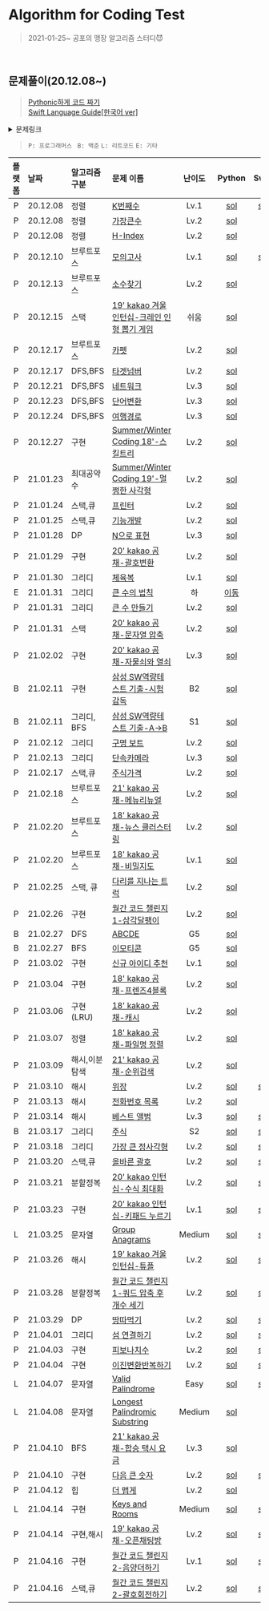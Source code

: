 # Algorithm for Coding Test

> 2021-01-25~ 공포의 맹장 알고리즘 스터디😈


<br>

## 문제풀이(20.12.08~)
> [Pythonic하게 코드 짜기](https://github.com/VSFe/Algorithm_Study/blob/main/Concept/00_Special/Pythonic_Code_For_Coding_Test.md)  
> [Swift Language Guide[한국어 ver]](https://jusung.gitbook.io/the-swift-language-guide/language-guide/04-collection-types)

<details>
<summary>문제링크</summary>
<div markdown="1">       

https://programmers.co.kr/learn/courses/30/lessons/ **문제번호**

</div>
</details>


> `P: 프로그래머스`  ` B: 백준`  `L: 리트코드`  `E: 기타`

| 플랫폼 | 날짜 | 알고리즘 구분 | 문제 이름 | 난이도 | Python | Swift |
| :-----------: | :---------- | :---------- | :---------- | :----------: | :----------: |  :----------: |
| P | 20.12.08 | 정렬 |  [K번째수](https://programmers.co.kr/learn/courses/30/lessons/42748) | Lv.1 | [sol](./programmers/readme/K번째수.md) | [sol](./programmers/readme/swift/K번째수.md) |
| P | 20.12.08 | 정렬 |  [가장큰수](https://programmers.co.kr/learn/courses/30/lessons/42746) | Lv.2 | [sol](./programmers/readme/가장큰수.md) ||
| P | 20.12.08 | 정렬 |  [H-Index](https://programmers.co.kr/learn/courses/30/lessons/42747) | Lv.2 | [sol](./programmers/readme/H-Index.md) ||
| P | 20.12.10 | 브루트포스 |  [모의고사](https://programmers.co.kr/learn/courses/30/lessons/42840) | Lv.1 | [sol](./programmers/readme/모의고사.md) | [sol](./programmers/readme/swift/모의고사.md) |
| P | 20.12.13 | 브루트포스 |  [소수찾기](https://programmers.co.kr/learn/courses/30/lessons/42839) | Lv.2 | [sol](./programmers/readme/소수찾기.md) ||
| P | 20.12.15 | 스택 |  [19' kakao 겨울 인턴십-크레인 인형 뽑기 게임](https://programmers.co.kr/learn/courses/30/lessons/64061) | 쉬움 | [sol](./programmers/readme/크레인인형뽑기게임.md) ||
| P | 20.12.17 | 브루트포스 |  [카펫](https://programmers.co.kr/learn/courses/30/lessons/42842) | Lv.2 | [sol](./programmers/readme/카펫.md) ||
| P | 20.12.17 | DFS,BFS |  [타겟넘버](https://programmers.co.kr/learn/courses/30/lessons/43165) | Lv.2 | [sol](./programmers/readme/타겟넘버.md) ||
| P | 20.12.21 | DFS,BFS |  [네트워크](https://programmers.co.kr/learn/courses/30/lessons/43162) | Lv.3 | [sol](./programmers/readme/네트워크.md) ||
| P | 20.12.23 | DFS,BFS |  [단어변환](https://programmers.co.kr/learn/courses/30/lessons/43163) | Lv.3 | [sol](./programmers/readme/단어변환.md) ||
| P | 20.12.24 | DFS,BFS |  [여행경로](https://programmers.co.kr/learn/courses/30/lessons/43164) | Lv.3 | [sol](./programmers/readme/여행경로.md) ||
| P | 20.12.27 | 구현 |  [Summer/Winter Coding 18'-스킬트리](https://programmers.co.kr/learn/courses/30/lessons/49993) | Lv.2 | [sol](./programmers/readme/스킬트리.md) ||
| P | 21.01.23 | 최대공약수 |  [Summer/Winter Coding 19'-멀쩡한 사각형](https://programmers.co.kr/learn/courses/30/lessons/62048) | Lv.2 | [sol](./programmers/readme/멀쩡한사각형.md) ||
| P | 21.01.24 | 스택,큐 |  [프린터](https://programmers.co.kr/learn/courses/30/lessons/42587) | Lv.2 | [sol](./programmers/readme/프린터.md) ||
| P | 21.01.25 | 스택,큐 |  [기능개발](https://programmers.co.kr/learn/courses/30/lessons/42586) | Lv.2 | [sol](./programmers/readme/기능개발.md) ||
| P | 21.01.28 | DP | [N으로 표현](https://programmers.co.kr/learn/courses/30/lessons/42895) | Lv.3 | [sol](./programmers/readme/N으로표현.md) ||
| P | 21.01.29 | 구현 | [20' kakao 공채-괄호변환](https://programmers.co.kr/learn/courses/30/lessons/60058) | Lv.2 | [sol](./programmers/readme/괄호변환.md) ||
| P | 21.01.30 | 그리디 |  [체육복](https://programmers.co.kr/learn/courses/30/lessons/42862) | Lv.1 | [sol](./programmers/readme/체육복.md) ||
| E | 21.01.31 | 그리디 |  [큰 수의 법칙](./programmers/readme/큰수의법칙.md) | 하 | [이동](./programmers/readme/큰수의법칙.md) ||
| P | 21.01.31 | 그리디 |  [큰 수 만들기](https://programmers.co.kr/learn/courses/30/lessons/42883) | Lv.2 | [sol](./programmers/readme/큰수만들기.md) ||
| P | 21.01.31 | 스택 |  [20' kakao 공채-문자열 압축](https://programmers.co.kr/learn/courses/30/lessons/60057) | Lv.2 | [sol](./programmers/readme/문자열압축.md) ||
| P | 21.02.02 | 구현 |  [20' kakao 공채-자물쇠와 열쇠](https://programmers.co.kr/learn/courses/30/lessons/60059) | Lv.3 | [sol](./programmers/readme/자물쇠와열쇠.md) ||
| B | 21.02.11 | 구현 |  [삼성 SW역량테스트 기출-시험 감독](https://www.acmicpc.net/problem/13458) | B2 | [sol](./baekjoon/readme/시험감독.md) ||
| B | 21.02.11 | 그리디, BFS |  [삼성 SW역량테스트 기출-A->B](https://www.acmicpc.net/problem/16953) | S1 | [sol](./baekjoon/readme/A-B.md) ||
| P | 21.02.12 | 그리디 |  [구명 보트](https://programmers.co.kr/learn/courses/30/lessons/42885) | Lv.2 | [sol](./programmers/readme/구명보트.md) ||
| P | 21.02.13 | 그리디 |  [단속카메라](https://programmers.co.kr/learn/courses/30/lessons/42884) | Lv.3 | [sol](./programmers/readme/단속카메라.md) ||
| P | 21.02.17 | 스택,큐 |  [주식가격](https://programmers.co.kr/learn/courses/30/lessons/42584) | Lv.2 | [sol](./programmers/readme/주식가격.md) ||
| P | 21.02.18 | 브루트포스 |  [21' kakao 공채-메뉴리뉴얼](https://programmers.co.kr/learn/courses/30/lessons/72411) | Lv.2 | [sol](./programmers/readme/메뉴리뉴얼.md) ||
| P | 21.02.20 | 브루트포스 |  [18' kakao 공채-뉴스 클러스터링](https://programmers.co.kr/learn/courses/30/lessons/17677) | Lv.2 | [sol](./programmers/readme/뉴스클러스터링.md) ||
| P | 21.02.20 | 브루트포스 |  [18' kakao 공채-비밀지도](https://programmers.co.kr/learn/courses/30/lessons/17681) | Lv.1 | [sol](./programmers/readme/비밀지도.md) ||
| P | 21.02.25 | 스택, 큐 |  [다리를 지나는 트럭](https://programmers.co.kr/learn/courses/30/lessons/42583) | Lv.2 | [sol](./programmers/readme/다리를지나는트럭.md) ||
| P | 21.02.26 | 구현 |  [월간 코드 챌린지1-삼각달팽이](https://programmers.co.kr/learn/courses/30/lessons/68645) | Lv.2 | [sol](./programmers/readme/삼각달팽이.md) ||
| B | 21.02.27 | DFS |  [ABCDE](https://www.acmicpc.net/problem/13023) | G5 | [sol](./baekjoon/readme/ABCDE.md) ||
| B | 21.02.27 | BFS |  [이모티콘](https://www.acmicpc.net/problem/14226) | G5 | [sol](./baekjoon/readme/이모티콘.md) ||
| P | 21.03.02 | 구현 |  [신규 아이디 추천](https://programmers.co.kr/learn/courses/30/lessons/72410) | Lv.1 | [sol](./programmers/readme/신규아이디추천.md) ||
| P | 21.03.04 | 구현 |  [18' kakao 공채-프렌즈4블록](https://programmers.co.kr/learn/courses/30/lessons/17679) | Lv.2 | [sol](./programmers/readme/프렌즈4블록.md) ||
| P | 21.03.06 | 구현(LRU) |  [18' kakao 공채-캐시](https://programmers.co.kr/learn/courses/30/lessons/17680) | Lv.2 | [sol](./programmers/readme/캐시.md) ||
| P | 21.03.07 | 정렬 |  [18' kakao 공채-파일명 정렬](https://programmers.co.kr/learn/courses/30/lessons/17686) | Lv.2 | [sol](./programmers/readme/파일명정렬.md) ||
| P | 21.03.09 | 해시,이분탐색 |  [21' kakao 공채-순위검색](https://programmers.co.kr/learn/courses/30/lessons/72412) | Lv.2 | [sol](./programmers/readme/순위검색.md) ||
| P | 21.03.10 | 해시 |  [위장](https://programmers.co.kr/learn/courses/30/lessons/42578) | Lv.2 | [sol](./programmers/readme/위장.md) | [sol](./programmers/readme/swift/위장.md) |
| P | 21.03.13 | 해시 |  [전화번호 목록](https://programmers.co.kr/learn/courses/30/lessons/42577) | Lv.2 | [sol](./programmers/readme/전화번호목록.md) | - |
| P | 21.03.14 | 해시 |  [베스트 앨범](https://programmers.co.kr/learn/courses/30/lessons/42579) | Lv.3 | [sol](./programmers/readme/베스트앨범.md) | [sol](./programmers/readme/swift/베스트앨범.md) |
| B | 21.03.17 | 그리디 |  [주식](https://www.acmicpc.net/problem/11501) | S2 | [sol](./baekjoon/readme/주식.md) | [sol](./baekjoon/readme/swift/주식.md) |
| P | 21.03.18 | 그리디 |  [가장 큰 정사각형](https://programmers.co.kr/learn/courses/30/lessons/12905) | Lv.2 | [sol](./programmers/readme/가장큰정사각형.md) | [sol](./programmers/readme/swift/가장큰정사각형.md) |
| P | 21.03.20 | 스택,큐 |  [올바른 괄호](https://programmers.co.kr/learn/courses/30/lessons/12909) | Lv.2 | [sol](./programmers/readme/올바른괄호.md) | [sol](./programmers/readme/swift/올바른괄호.md) |
| P | 21.03.21 | 분할정복 |  [20' kakao 인턴십-수식 최대화](https://programmers.co.kr/learn/courses/30/lessons/62757) | Lv.2 | [sol](./programmers/readme/수식최대화.md) | [sol](./programmers/readme/swift/수식최대화.md)  |
| P | 21.03.23 | 구현 |  [20' kakao 인턴십-키패드 누르기](https://programmers.co.kr/learn/courses/30/lessons/62756) | Lv.1 | [sol](./programmers/readme/키패드누르기.md) | [sol](./programmers/readme/swift/키패드누르기.md)  |
| L | 21.03.25 | 문자열 |  [Group Anagrams](https://leetcode.com/problems/group-anagrams) | Medium | [sol](./leetcode/readme/group-anagrams.md) | [sol](./leetcode/readme/swift/group-anagrams.md)  |
| P | 21.03.26 | 해시 |  [19' kakao 겨울 인턴십-튜플](https://programmers.co.kr/learn/courses/30/lessons/64065) | Lv.2 | [sol](./programmers/readme/튜플.md) | [sol](./programmers/readme/swift/튜플.md)  |
| P | 21.03.28 | 분할정복 |  [월간 코드 챌린지1-쿼드 압축 후 개수 세기](https://programmers.co.kr/learn/courses/30/lessons/68936) | Lv.2 | [sol](./programmers/readme/쿼드압축후개수세기.md) | [sol](./programmers/readme/swift/쿼드압축후개수세기.md) |
| P | 21.03.29 | DP |  [땅따먹기](https://programmers.co.kr/learn/courses/30/lessons/12913) | Lv.2 | [sol](./programmers/readme/땅따먹기.md) | [sol](./programmers/readme/swift/땅따먹기.md)  |
| P | 21.04.01 | 그리디 |  [섬 연결하기](https://programmers.co.kr/learn/courses/30/lessons/42861) | Lv.2 | [sol](./programmers/readme/섬연결하기.md) | [sol](./programmers/readme/swift/섬연결하기.md)  |
| P | 21.04.03 | 구현 |  [피보나치수](https://programmers.co.kr/learn/courses/30/lessons/12945) | Lv.2 | [sol](./programmers/readme/피보나치수.md) | [sol](./programmers/readme/swift/피보나치수.md)  |
| P | 21.04.04 | 구현 |  [이진변환반복하기](https://programmers.co.kr/learn/courses/30/lessons/70129) | Lv.2 | [sol](./programmers/readme/이진변환반복하기.md) | [sol](./programmers/readme/swift/이진변환반복하기.md)  | 
| L | 21.04.07 | 문자열 |  [Valid Palindrome](https://leetcode.com/problems/valid-palindrome) | Easy | [sol](./leetcode/readme/valid-palindrome.md) | [sol](./leetcode/readme/swift/valid-palindrome.md)  |
| L | 21.04.08 | 문자열 |  [Longest Palindromic Substring](https://leetcode.com/problems/longest-palindromic-substring) | Medium | [sol](./leetcode/readme/longest-palindromic-substring.md) |  |
| P | 21.04.10 | BFS |  [21' kakao 공채-합승 택시 요금](https://programmers.co.kr/learn/courses/30/lessons/72413) | Lv.3 | [sol](./programmers/readme/합승택시요금.md) |  |
| P | 21.04.10 | 구현 |  [다음 큰 숫자](https://programmers.co.kr/learn/courses/30/lessons/12911) | Lv.2 | [sol](./programmers/readme/다음큰숫자.md) | [sol](./programmers/readme/swift/다음큰숫자.md)  |
| P | 21.04.12 | 힙 |  [더 맵게](https://programmers.co.kr/learn/courses/30/lessons/42626) | Lv.2 | [sol](./programmers/readme/더맵게.md) | - |
| L | 21.04.14 | 구현 |  [Keys and Rooms](https://leetcode.com/problems/keys-and-rooms) | Medium | [sol](./leetcode/readme/keys-and-rooms.md) | [sol](./leetcode/readme/swift/keys-and-rooms.md)  |
| P | 21.04.14 | 구현,해시 |  [19' kakao 공채-오픈채팅방](https://programmers.co.kr/learn/courses/30/lessons/42888) | Lv.2 | [sol](./programmers/readme/오픈채팅방.md) | [sol](./programmers/readme/swift/오픈채팅방.md)  |
| P | 21.04.16 | 구현 |  [월간 코드 챌린지2-음양더하기](https://programmers.co.kr/learn/courses/30/lessons/76501) | Lv.1 | [sol](./programmers/readme/음양더하기.md) | [sol](./programmers/readme/swift/음양더하기.md)  |
| P | 21.04.16 | 스택,큐 |  [월간 코드 챌린지2-괄호회전하기](https://programmers.co.kr/learn/courses/30/lessons/76502) | Lv.2 | [sol](./programmers/readme/괄호회전하기.md) | [sol](./programmers/readme/swift/괄호회전하기.md) |